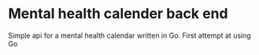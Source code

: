 # Mental health calender back end

Simple api for a mental health calendar written in Go. First attempt at using Go


